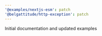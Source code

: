```yaml
---
'@examples/nextjs-esm': patch
'@belgattitude/http-exception': patch
---
```


Initial documentation and updated examples
